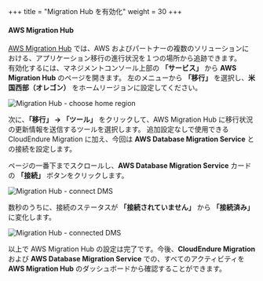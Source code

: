 +++
title = "Migration Hub を有効化"
weight = 30
+++

#### AWS Migration Hub

<a href="https://aws.amazon.com/migration-hub/" target="_blank">AWS Migration Hub</a> では、AWS およびパートナーの複数のソリューションにおける、アプリケーション移行の進行状況を１つの場所から追跡できます。  
有効化するには、マネジメントコンソール上部の **「サービス」** から **AWS Migration Hub** のページを開きます。
左のメニューから **「移行」** を選択し、**米国西部（オレゴン）** をホームリージョンに設定してください。

![Migration Hub - choose home region](/intro/migration-hub-choose-home-region.ja.png)

次に、**「移行」 → 「ツール」** をクリックして、AWS Migration Hub に移行状況の更新情報を送信するツールを選択します。
追加設定なしで使用できる CloudEndure Migration に加え、今回は **AWS Database Migration Service** との接続を設定します。

ページの一番下までスクロールし、**AWS Database Migration Service** カードの **「接続」** ボタンをクリックします。

![Migration Hub - connect DMS](/intro/migration-hub-connect-dms.ja.png)

数秒のうちに、接続のステータスが **「接続されていません」** から **「接続済み」** に変化します。

![Migration Hub - connected DMS](/intro/migration-hub-connect-dms-connected.ja.png)

以上で AWS Migration Hub の設定は完了です。今後、**CloudEndure Migration** および **AWS Database Migration Service** での、すべてのアクティビティを **AWS Migration Hub** のダッシュボードから確認することができます。